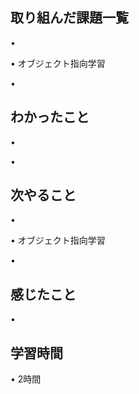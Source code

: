 ## 取り組んだ課題一覧
• 


• オブジェクト指向学習


• 


## わかったこと
• 


• 


## 次やること
• 


• オブジェクト指向学習


• 

## 感じたこと
• 


## 学習時間
• 2時間
